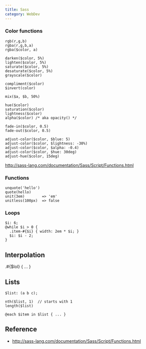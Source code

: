 ```yaml
---
title: Sass
category: WebDev
---
```


### Color functions

    rgb(r,g,b)
    rgba(r,g,b,a)
    rgba($color, a)

    darken($color, 5%)
    lighten($color, 5%)
    saturate($color, 5%)
    desaturate($color, 5%)
    grayscale($color)

    compliment($color)
    $invert(color)

    mix($a, $b, 50%)

    hue($color)
    saturation($color)
    lightness($color)
    alpha($color) /* aka opacity() */

    fade-in($color, 0.5)
    fade-out($color, 0.5)

    adjust-color($color, $blue: 5)
    adjust-color($color, $lightness: -30%)
    adjust-color($color, $alpha: -0.4)
    adjust-color($color, $hue: 30deg)
    adjust-hue($color, 15deg)

http://sass-lang.com/documentation/Sass/Script/Functions.html

### Functions

    unquote('hello')
    quote(hello)
    unit(3em)        => 'em'
    unitless(100px)  => false

### Loops

    $i: 6;
    @while $i > 0 {
      .item-#{$i} { width: 2em * $i; }
      $i: $i - 2;
    }

## Interpolation

   .#{$lol} { ... }

## Lists

    $list: (a b c);

    nth($list, 1)  // starts with 1
    length($list)

    @each $item in $list { ... }

## Reference

- <http://sass-lang.com/documentation/Sass/Script/Functions.html>
